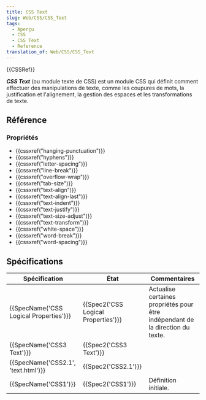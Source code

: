 ```yaml
---
title: CSS Text
slug: Web/CSS/CSS_Text
tags:
  - Aperçu
  - CSS
  - CSS Text
  - Reference
translation_of: Web/CSS/CSS_Text
---
```

{{CSSRef}}

**_CSS Text_** (ou module texte de CSS) est un module CSS qui définit comment effectuer des manipulations de texte, comme les coupures de mots, la justification et l'alignement, la gestion des espaces et les transformations de texte.

## Référence

### Propriétés

- {{cssxref("hanging-punctuation")}}
- {{cssxref("hyphens")}}
- {{cssxref("letter-spacing")}}
- {{cssxref("line-break")}}
- {{cssxref("overflow-wrap")}}
- {{cssxref("tab-size")}}
- {{cssxref("text-align")}}
- {{cssxref("text-align-last")}}
- {{cssxref("text-indent")}}
- {{cssxref("text-justify")}}
- {{cssxref("text-size-adjust")}}
- {{cssxref("text-transform")}}
- {{cssxref("white-space")}}
- {{cssxref("word-break")}}
- {{cssxref("word-spacing")}}

## Spécifications

| Spécification                                        | État                                             | Commentaires                                                                   |
| ---------------------------------------------------- | ------------------------------------------------ | ------------------------------------------------------------------------------ |
| {{SpecName('CSS Logical Properties')}} | {{Spec2('CSS Logical Properties')}} | Actualise certaines propriétés pour être indépendant de la direction du texte. |
| {{SpecName('CSS3 Text')}}                     | {{Spec2('CSS3 Text')}}                     |                                                                                |
| {{SpecName('CSS2.1', 'text.html')}}     | {{Spec2('CSS2.1')}}                         |                                                                                |
| {{SpecName('CSS1')}}                         | {{Spec2('CSS1')}}                         | Définition initiale.                                                           |
